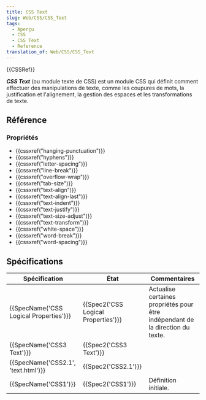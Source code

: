 ```yaml
---
title: CSS Text
slug: Web/CSS/CSS_Text
tags:
  - Aperçu
  - CSS
  - CSS Text
  - Reference
translation_of: Web/CSS/CSS_Text
---
```

{{CSSRef}}

**_CSS Text_** (ou module texte de CSS) est un module CSS qui définit comment effectuer des manipulations de texte, comme les coupures de mots, la justification et l'alignement, la gestion des espaces et les transformations de texte.

## Référence

### Propriétés

- {{cssxref("hanging-punctuation")}}
- {{cssxref("hyphens")}}
- {{cssxref("letter-spacing")}}
- {{cssxref("line-break")}}
- {{cssxref("overflow-wrap")}}
- {{cssxref("tab-size")}}
- {{cssxref("text-align")}}
- {{cssxref("text-align-last")}}
- {{cssxref("text-indent")}}
- {{cssxref("text-justify")}}
- {{cssxref("text-size-adjust")}}
- {{cssxref("text-transform")}}
- {{cssxref("white-space")}}
- {{cssxref("word-break")}}
- {{cssxref("word-spacing")}}

## Spécifications

| Spécification                                        | État                                             | Commentaires                                                                   |
| ---------------------------------------------------- | ------------------------------------------------ | ------------------------------------------------------------------------------ |
| {{SpecName('CSS Logical Properties')}} | {{Spec2('CSS Logical Properties')}} | Actualise certaines propriétés pour être indépendant de la direction du texte. |
| {{SpecName('CSS3 Text')}}                     | {{Spec2('CSS3 Text')}}                     |                                                                                |
| {{SpecName('CSS2.1', 'text.html')}}     | {{Spec2('CSS2.1')}}                         |                                                                                |
| {{SpecName('CSS1')}}                         | {{Spec2('CSS1')}}                         | Définition initiale.                                                           |
